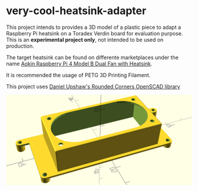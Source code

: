 # very-cool-heatsink-adapter

This project intends to provides a 3D model of a plastic piece to adapt a Raspberry Pi heatsink on a Toradex Verdin board for evaluation purpose. This is an **experimental project only**, not intended to be used on production.

The target heatsink can be found on differente marketplaces under the name [Aokin Raspberry Pi 4 Model B Dual Fan with Heatsink](https://www.aliexpress.com/i/4000401940976.html).

It is recommended the usage of PETG 3D Printing Filament.

This project uses [Daniel Upshaw's Rounded Corners OpenSCAD library](https://danielupshaw.com/openscad-rounded-corners/)

![](render.png)
